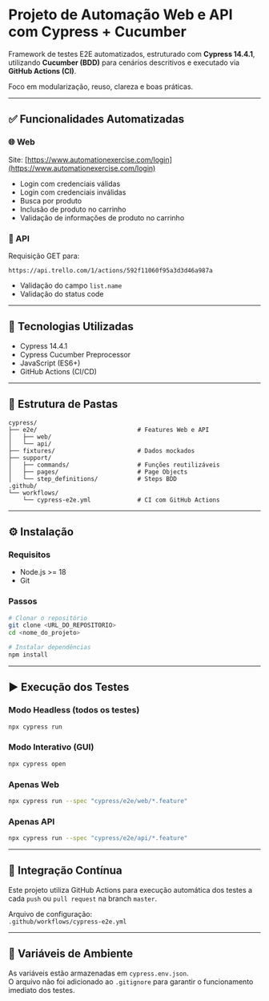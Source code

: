 
# Projeto de Automação Web e API com Cypress + Cucumber

Framework de testes E2E automatizados, estruturado com **Cypress 14.4.1**, utilizando **Cucumber (BDD)** para cenários descritivos e executado via **GitHub Actions (CI)**.  

Foco em modularização, reuso, clareza e boas práticas.

---

## ✅ Funcionalidades Automatizadas

### 🌐 Web  
Site: [https://www.automationexercise.com/login](https://www.automationexercise.com/login)

- Login com credenciais válidas  
- Login com credenciais inválidas  
- Busca por produto  
- Inclusão de produto no carrinho  
- Validação de informações de produto no carrinho

### 🔗 API  
Requisição GET para:
```
https://api.trello.com/1/actions/592f11060f95a3d3d46a987a
```

- Validação do campo `list.name`  
- Validação do status code

---

## 🧰 Tecnologias Utilizadas

- Cypress 14.4.1  
- Cypress Cucumber Preprocessor  
- JavaScript (ES6+)  
- GitHub Actions (CI/CD)

---

## 📁 Estrutura de Pastas

```
cypress/
├── e2e/                            # Features Web e API
│   ├── web/
│   └── api/
├── fixtures/                       # Dados mockados
├── support/
│   ├── commands/                   # Funções reutilizáveis
│   ├── pages/                      # Page Objects
│   └── step_definitions/           # Steps BDD
.github/
└── workflows/
    └── cypress-e2e.yml             # CI com GitHub Actions
```

---

## ⚙️ Instalação

### Requisitos

- Node.js >= 18  
- Git

### Passos

```bash
# Clonar o repositório
git clone <URL_DO_REPOSITORIO>
cd <nome_do_projeto>

# Instalar dependências
npm install
```

---

## ▶️ Execução dos Testes

### Modo Headless (todos os testes)

```bash
npx cypress run
```

### Modo Interativo (GUI)

```bash
npx cypress open
```

### Apenas Web

```bash
npx cypress run --spec "cypress/e2e/web/*.feature"
```

### Apenas API

```bash
npx cypress run --spec "cypress/e2e/api/*.feature"
```

---

## 🔄 Integração Contínua

Este projeto utiliza GitHub Actions para execução automática dos testes a cada `push` ou `pull request` na branch `master`.

Arquivo de configuração:  
`.github/workflows/cypress-e2e.yml`

---

## 🔐 Variáveis de Ambiente

As variáveis estão armazenadas em `cypress.env.json`.  
O arquivo não foi adicionado ao `.gitignore` para garantir o funcionamento imediato dos testes.

